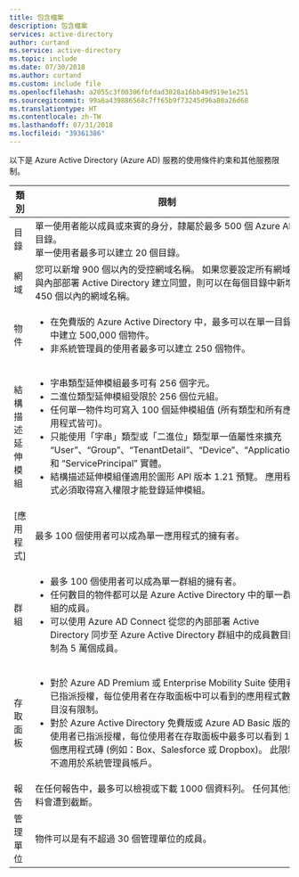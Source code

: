 ```yaml
---
title: 包含檔案
description: 包含檔案
services: active-directory
author: curtand
ms.service: active-directory
ms.topic: include
ms.date: 07/30/2018
ms.author: curtand
ms.custom: include file
ms.openlocfilehash: a2055c3f00306fbfdad3028a16bb49d919e1e251
ms.sourcegitcommit: 99a6a439886568c7ff65b9f73245d96a80a26d68
ms.translationtype: HT
ms.contentlocale: zh-TW
ms.lasthandoff: 07/31/2018
ms.locfileid: "39361386"
---
```

以下是 Azure Active Directory (Azure AD) 服務的使用條件約束和其他服務限制。

| 類別 | 限制 |
| --- | --- |
| 目錄 | 單一使用者能以成員或來賓的身分，隸屬於最多 500 個 Azure AD 目錄。<br/>單一使用者最多可以建立 20 個目錄。 |
| 網域 | 您可以新增 900 個以內的受控網域名稱。 如果您要設定所有網域與內部部署 Active Directory 建立同盟，則可以在每個目錄中新增 450 個以內的網域名稱。 |
| 物件 |<ul><li>在免費版的 Azure Active Directory 中，最多可以在單一目錄中建立 500,000 個物件。</li><li>非系統管理員的使用者最多可以建立 250 個物件。</li></ul> |
| 結構描述延伸模組 |<ul><li>字串類型延伸模組最多可有 256 個字元。 </li><li>二進位類型延伸模組受限於 256 個位元組。</li><li>任何單一物件均可寫入 100 個延伸模組值 (所有類型和所有應用程式皆可)。</li><li>只能使用「字串」類型或「二進位」類型單一值屬性來擴充 “User”、“Group”、“TenantDetail”、“Device”、“Application” 和 “ServicePrincipal” 實體。</li><li>結構描述延伸模組僅適用於圖形 API 版本 1.21 預覽。 應用程式必須取得寫入權限才能登錄延伸模組。</li></ul> |
| [應用程式] |最多 100 個使用者可以成為單一應用程式的擁有者。 |
| 群組 |<ul><li>最多 100 個使用者可以成為單一群組的擁有者。</li><li>任何數目的物件都可以是 Azure Active Directory 中的單一群組的成員。</li><li>可以使用 Azure AD Connect 從您的內部部署 Active Directory 同步至 Azure Active Directory 群組中的成員數目限制為 5 萬個成員。</li></ul> |
| 存取面板 |<ul><li>對於 Azure AD Premium 或 Enterprise Mobility Suite 使用者已指派授權，每位使用者在存取面板中可以看到的應用程式數目沒有限制。</li><li>對於 Azure Active Directory 免費版或 Azure AD Basic 版的使用者已指派授權，每位使用者在存取面板中最多可以看到 10 個應用程式磚 (例如：Box、Salesforce 或 Dropbox)。 此限制不適用於系統管理員帳戶。</li></ul> |
| 報告 | 在任何報告中，最多可以檢視或下載 1000 個資料列。 任何其他資料會遭到截斷。 |
| 管理單位 | 物件可以是有不超過 30 個管理單位的成員。 |
